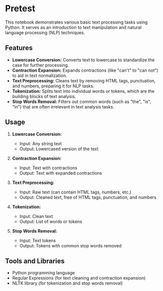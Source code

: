 # Pretest

This notebook demonstrates various basic text processing tasks using Python. It serves as an introduction to text manipulation and natural language processing (NLP) techniques.

## Features

- **Lowercase Conversion:** Converts text to lowercase to standardize the case for further processing.
- **Contraction Expansion:** Expands contractions (like "can't" to "can not") to aid in text normalization.
- **Text Preprocessing:** Cleans text by removing HTML tags, punctuation, and numbers, preparing it for NLP tasks.
- **Tokenization:** Splits text into individual words or tokens, which are the building blocks of text analysis.
- **Stop Words Removal:** Filters out common words (such as "the", "is", "in") that are often irrelevant in text analysis tasks.

## Usage

1. **Lowercase Conversion:**

   - Input: Any string text
   - Output: Lowercased version of the text

2. **Contraction Expansion:**

   - Input: Text with contractions
   - Output: Text with expanded contractions

3. **Text Preprocessing:**

   - Input: Raw text (can contain HTML tags, numbers, etc.)
   - Output: Cleaned text, free of HTML tags, punctuation, and numbers

4. **Tokenization:**

   - Input: Clean text
   - Output: List of words or tokens

5. **Stop Words Removal:**
   - Input: Text tokens
   - Output: Tokens with common stop words removed

## Tools and Libraries

- Python programming language
- Regular Expressions (for text cleaning and contraction expansion)
- NLTK library (for tokenization and stop words removal)
